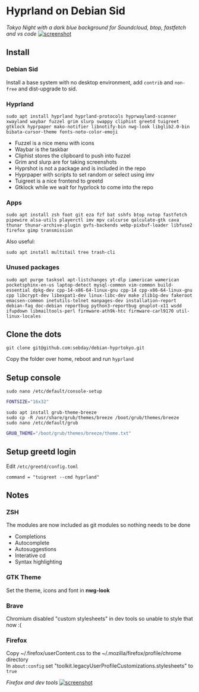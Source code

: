 # Hyprland on Debian Sid

*Tokyo Night with a dark blue background for Soundcloud, btop, fastfetch and vs code*
[![screenshot](https://raw.githubusercontent.com/sebday/debian-hyprdots/refs/heads/tokyo/.config/hypr/hypr_tokyo_screenshot1.png)](https://raw.githubusercontent.com/sebday/debian-hyprdots/refs/heads/tokyo/.config/hypr/hypr_tokyo_screenshot1.png)

## Install 

### Debian Sid

Install a base system with no desktop environment, add `contrib` and `non-free` and dist-upgrade to sid.

### Hyprland

`sudo apt install hyprland hyprland-protocols hyprwayland-scanner xwayland waybar fuzzel grim slurp swappy cliphist greetd tuigreet gtklock hyprpaper mako-notifier libnotify-bin nwg-look libglib2.0-bin bibata-cursor-theme fonts-noto-color-emoji`

- Fuzzel is a nice menu with icons
- Waybar is the taskbar
- Cliphist stores the clipboard to push into fuzzel
- Grim and slurp are for taking screenshots
- Hyprshot is not a package and is included in the repo
- Hyprpaper with scripts to set random or select using imv
- Tuigreet is a nice frontend to greetd
- Gtklock while we wait for hyprlock to come into the repo

### Apps

`sudo apt install zsh foot git eza fzf bat sshfs btop nvtop fastfetch pipewire alsa-utils playerctl imv mpv calcurse qalculate-gtk cava thunar thunar-archive-plugin gvfs-backends webp-pixbuf-loader libfuse2 firefox gimp transmission`

Also useful:

`sudo apt install multitail tree trash-cli`

### Unused packages
`sudo apt purge tasksel apt-listchanges yt-dlp iamerican wamerican pocketsphinx-en-us laptop-detect mysql-common vim-common build-essential dpkg-dev cpp-14-x86-64-linux-gnu cpp-14 cpp-x86-64-linux-gnu cpp libcrypt-dev libexpat1-dev linux-libc-dev make zlib1g-dev fakeroot emacsen-common inetutils-telnet manpages-dev installation-report debian-faq doc-debian reportbug python3-reportbug gnuplot-x11 wsdd ifupdown libmailtools-perl firmware-ath9k-htc firmware-carl9170 util-linux-locales`

## Clone the dots

`git clone git@github.com:sebday/debian-hyprtokyo.git`

Copy the folder over home, reboot and run `hyprland`

## Setup console

`sudo nano /etc/default/console-setup`

```bash
FONTSIZE="16x32"
```

`sudo apt install grub-theme-breeze`  
`sudo cp -R /usr/share/grub/themes/breeze /boot/grub/themes/breeze`  
`sudo nano /etc/default/grub`

```bash
GRUB_THEME="/boot/grub/themes/breeze/theme.txt"
```

## Setup greetd login

Edit `/etc/greetd/config.toml`

`command = "tuigreet --cmd hyprland"`

## Notes

### ZSH

The modules are now included as git modules so nothing needs to be done

- Completions
- Autocomplete
- Autosuggestions
- Interative cd
- Syntax highlighting

### GTK Theme

Set the theme, icons and font in **nwg-look**

### Brave

Chromium disabled "custom stylesheets" in dev tools so unable to style that now :(

### Firefox

Copy ~/.firefox/userContent.css to the ~/.mozilla/firefox/profile/chrome directory  
In `about:config` set "toolkit.legacyUserProfileCustomizations.stylesheets" to `true`  

*Firefox and dev tools*
[![screenshot](https://raw.githubusercontent.com/sebday/debian-hyprdots/refs/heads/tokyo/.config/hypr/hypr_tokyo_screenshot2.png)](https://raw.githubusercontent.com/sebday/debian-hyprdots/refs/heads/tokyo/.config/hypr/hypr_tokyo_screenshot2.png)

  
   
  
